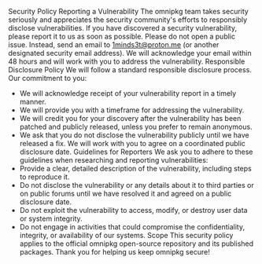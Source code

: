 Security Policy
Reporting a Vulnerability
The omnipkg team takes security seriously and appreciates the security community's efforts to responsibly disclose vulnerabilities. If you have discovered a security vulnerability, please report it to us as soon as possible.
Please do not open a public issue. Instead, send an email to 1minds3t@proton.me (or another designated security email address). We will acknowledge your email within 48 hours and will work with you to address the vulnerability.
Responsible Disclosure Policy
We will follow a standard responsible disclosure process. Our commitment to you:
 * We will acknowledge receipt of your vulnerability report in a timely manner.
 * We will provide you with a timeframe for addressing the vulnerability.
 * We will credit you for your discovery after the vulnerability has been patched and publicly released, unless you prefer to remain anonymous.
 * We ask that you do not disclose the vulnerability publicly until we have released a fix. We will work with you to agree on a coordinated public disclosure date.
Guidelines for Reporters
We ask you to adhere to these guidelines when researching and reporting vulnerabilities:
 * Provide a clear, detailed description of the vulnerability, including steps to reproduce it.
 * Do not disclose the vulnerability or any details about it to third parties or on public forums until we have resolved it and agreed on a public disclosure date.
 * Do not exploit the vulnerability to access, modify, or destroy user data or system integrity.
 * Do not engage in activities that could compromise the confidentiality, integrity, or availability of our systems.
Scope
This security policy applies to the official omnipkg open-source repository and its published packages.
Thank you for helping us keep omnipkg secure!
